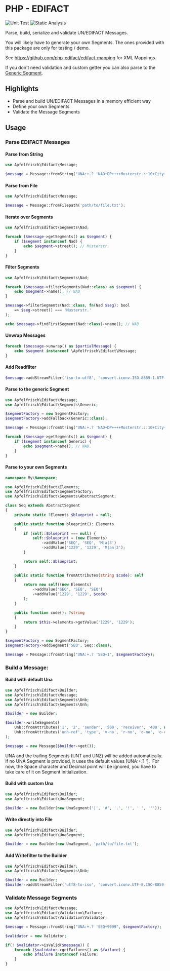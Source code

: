 # PHP - EDIFACT

![Unit Test](https://github.com/Apfelfrisch/Edifact/actions/workflows/phpunit.yml/badge.svg)
![Static Analysis](https://github.com/Apfelfrisch/Edifact/actions/workflows/psalm.yml/badge.svg)

Parse, build, serialize and validate UN/EDIFACT Messages.

You will likely have to generate your own Segments. The ones provided with this package are only for testing / demo. 

See https://github.com/php-edifact/edifact-mapping for XML Mappings.

If you don't need validation and custom getter you can also parse to the [Generic Segment](#parse-to-the-generic-segment).

## Highlights
* Parse and build UN/EDIFACT Messages in a memory efficient way
* Define your own Segments
* Validate the Message Segments

## Usage

### Parse EDIFACT Messages

#### Parse from String
```php
use Apfelfrisch\Edifact\Message;

$message = Message::fromString("UNA:+.? 'NAD+DP++++Musterstr.::10+City++12345+DE");
```

#### Parse from File
```php
use Apfelfrisch\Edifact\Message;

$message = Message::fromFilepath('path/to/file.txt');
```

#### Iterate over Segments
```php
use Apfelfrisch\Edifact\Segments\Nad;

foreach ($message->getSegments() as $segment) {
    if ($segment instanceof Nad) {
        echo $segment->street(); // Musterstr.
    }
}
```

#### Filter Segments
```php
use Apfelfrisch\Edifact\Segments\Nad;

foreach ($message->filterSegments(Nad::class) as $segment) {
    echo $segment->name(); // NAD
}

$message->filterSegments(Nad::class, fn(Nad $seg): bool 
    => $seg->street() === 'Musterstr.'
);

echo $message->findFirstSegment(Nad::class)->name(); // NAD
```

#### Unwrap Messages
```php
foreach ($message->unwrap() as $partialMessage) {
    echo $segment instanceof \Apfelfrisch\Edifact\Message;
}
```

#### Add Readfilter
```php
$message->addStreamFilter('iso-to-utf8', 'convert.iconv.ISO-8859-1.UTF-8');
```

#### Parse to the generic Segment
```php
use Apfelfrisch\Edifact\Message;
use Apfelfrisch\Edifact\Segments\Generic;

$segmentFactory = new SegmentFactory;
$segmentFactory->addFallback(Generic::class);

$message = Message::fromString("UNA:+.? 'NAD+DP++++Musterstr.::10+City++12345+DE", $segmentFactory);

foreach ($message->getSegments() as $segment) {
    if ($segment instanceof Generic) {
        echo $segment->name(); // NAD.
    }
}
```

#### Parse to your own Segments

```php
namespace My\Namespace;

use Apfelfrisch\Edifact\Elements;
use Apfelfrisch\Edifact\SegmentFactory;
use Apfelfrisch\Edifact\Segments\AbstractSegment;

class Seq extends AbstractSegment
{
    private static ?Elements $blueprint = null;

    public static function blueprint(): Elements
    {
        if (self::$blueprint === null) {
            self::$blueprint = (new Elements)
                ->addValue('SEQ', 'SEQ', 'M|a|3')
                ->addValue('1229', '1229', 'M|an|3');
        }

        return self::$blueprint;
    }

    public static function fromAttributes(string $code): self
    {
        return new self((new Elements)
            ->addValue('SEQ', 'SEQ', 'SEQ')
            ->addValue('1229', '1229', $code)
        );
    }

    public function code(): ?string
    {
        return $this->elements->getValue('1229', '1229');
    }
}

$segmentFactory = new SegmentFactory;
$segmentFactory->addSegment('SEQ', Seq::class);

$message = Message::fromString("UNA:+.? 'SEQ+1", $segmentFactory);
```

### Build a Message:

#### Build with default Una

```php
use Apfelfrisch\Edifact\Builder;
use Apfelfrisch\Edifact\Message;
use Apfelfrisch\Edifact\Segments\Unb;
use Apfelfrisch\Edifact\Segments\Unh;

$builder = new Builder;

$builder->writeSegments(
    Unb::fromAttributes('1', '2', 'sender', '500', 'receiver', '400', new DateTime('2021-01-01 12:01:01'), 'unb-ref'),
    Unh::fromAttributes('unh-ref', 'type', 'v-no', 'r-no', 'o-no', 'o-co')
);

$message = new Message($builder->get());
```
UNA and the trailing Segments (UNT and UNZ) will be added automatically. If no UNA Segment is provided, it uses the default values [UNA:+.? ']. 
For now, the Space character and Decimal point will be ignored, you have to take care of it on Segment initialization.

#### Build with custom Una

```php
use Apfelfrisch\Edifact\Builder;
use Apfelfrisch\Edifact\UnaSegment;

$builder = new Builder(new UnaSegment('|', '#', '.', '!', ' ', '"'));
```

#### Write directly into File

```php
use Apfelfrisch\Edifact\Builder;
use Apfelfrisch\Edifact\UnaSegment;

$builder = new Builder(new UnaSegment, 'path/to/file.txt');
```

#### Add Writefilter to the Builder
```php
use Apfelfrisch\Edifact\Builder;
use Apfelfrisch\Edifact\Segments\Unb;

$builder = new Builder;
$builder->addStreamFilter('utf8-to-iso', 'convert.iconv.UTF-8.ISO-8859-1');
```

### Validate Message Segments
```php
use Apfelfrisch\Edifact\Message;
use Apfelfrisch\Edifact\Validation\Failure;
use Apfelfrisch\Edifact\Validation\Validator;

$message = Message::fromString("UNA:+.? 'SEQ+9999", $segmentFactory);

$validator = new Validator;

if(! $validator->isValid($message)) {
    foreach ($validator->getFailures() as $failure) {
        echo $failure instanceof Failure;
    }
}

```
